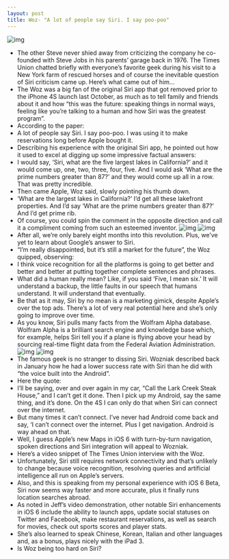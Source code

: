 ```yaml
---
layout: post
title: Woz- "A lot of people say Siri. I say poo-poo"
---
```

![img](http://media.idownloadblog.com/wp-content/uploads/2012/06/Steve-Wozniak-holds-white-iPhone-4S-Siri.jpg)
* The other Steve never shied away from criticizing the company he co-founded with Steve Jobs in his parents’ garage back in 1976. The Times Union chatted briefly with everyone’s favorite geek during his visit to a New York farm of rescued horses and of course the inevitable question of Siri criticism came up. Here’s what came out of him…
* The Woz was a big fan of the original Siri app that got removed prior to the iPhone 4S launch last October, as much as to tell family and friends about it and how “this was the future: speaking things in normal ways, feeling like you’re talking to a human and how Siri was the greatest program”.
* According to the paper:
* A lot of people say Siri. I say poo-poo. I was using it to make reservations long before Apple bought it.
* Describing his experience with the original Siri app, he pointed out how it used to excel at digging up some impressive factual answers:
* I would say, ‘Siri, what are the five largest lakes in California?’ and it would come up, one, two, three, four, five. And I would ask ‘What are the prime numbers greater than 87?’ and they would come up all in a row. That was pretty incredible.
* Then came Apple, Woz said, slowly pointing his thumb down.
* ‘What are the largest lakes in California?’ I’d get all these lakefront properties. And I’d say ‘What are the prime numbers greater than 87?’ And I’d get prime rib.
* Of course, you could spin the comment in the opposite direction and call it a compliment coming from such an esteemed inventor.
![img](http://media.idownloadblog.com/wp-content/uploads/2012/05/Siri-best-tablet-ever-001.jpg)
![img](http://media.idownloadblog.com/wp-content/uploads/2012/05/Siri-best-tablet-ever-002.jpg)
* After all, we’re only barely eight months into this revolution. Plus, we’ve yet to learn about Google’s answer to Siri.
* “I’m really disappointed, but it’s still a market for the future”, the Woz quipped, observing:
* I think voice recognition for all the platforms is going to get better and better and better at putting together complete sentences and phrases.
* What did a human really mean? Like, if you said ‘Five, I mean six.’ It will understand a backup, the little faults in our speech that humans understand. It will understand that eventually.
* Be that as it may, Siri by no mean is a marketing gimick, despite Apple’s over the top ads. There’s a lot of very real potential here and she’s only going to improve over time.
* As you know, Siri pulls many facts from the Wolfram Alpha database. Wolfram Alpha is a brilliant search engine and knowledge base which, for example, helps Siri tell you if a plane is flying above your head by sourcing real-time flight data from the Federal Aviation Administration.
![img](http://media.idownloadblog.com/wp-content/uploads/2011/11/IMG_0233-e1321992086791.jpeg)
![img](http://media.idownloadblog.com/wp-content/uploads/2011/11/IMG_0232-e1321992049494.jpeg)
* The famous geek is no stranger to dissing Siri. Wozniak described back in January how he had a lower success rate with Siri than he did with “the voice built into the Android”.
* Here the quote:
* I’ll be saying, over and over again in my car, “Call the Lark Creek Steak House,” and I can’t get it done. Then I pick up my Android, say the same thing, and it’s done. On the 4S I can only do that when Siri can connect over the internet.
* But many times it can’t connect. I’ve never had Android come back and say, ‘I can’t connect over the internet. Plus I get navigation. Android is way ahead on that.
* Well, I guess Apple’s new Maps in iOS 6 with turn-by-turn navigation, spoken directions and Siri integration will appeal to Wozniak.
* Here’s a video snippet of The Times Union interview with the Woz.
* Unfortunately, Siri still requires network connectivity and that’s unlikely to change because voice recognition, resolving queries and artificial intelligence all run on Apple’s servers.
* Also, and this is speaking from my personal experience with iOS 6 Beta, Siri now seems way faster and more accurate, plus it finally runs location searches abroad.
* As noted in Jeff’s video demonstration, other notable Siri enhancements in iOS 6 include the ability to launch apps, update social statuses on Twitter and Facebook, make restaurant reservations, as well as search for movies, check out sports scores and player stats.
* She’s also learned to speak Chinese, Korean, Italian and other languages and, as a bonus, plays nicely with the iPad 3.
* Is Woz being too hard on Siri?

